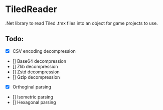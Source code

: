 # TiledReader
.Net library to read Tiled .tmx files into an object for game projects to use.

## Todo:

- [x] CSV encoding decompression
- []  Base64 decompression
- []  Zlib decompression
- []  Zstd decompression
- []  Gzip decompression
- [x] Orthoginal parsing
- []  Isometric parsing
- []  Hexagonal parsing
